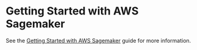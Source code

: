 # Getting Started with AWS Sagemaker

See the [Getting Started with AWS Sagemaker](https://www.tensorzero.com/docs/gateway/guides/providers/aws-sagemaker) guide for more information.
